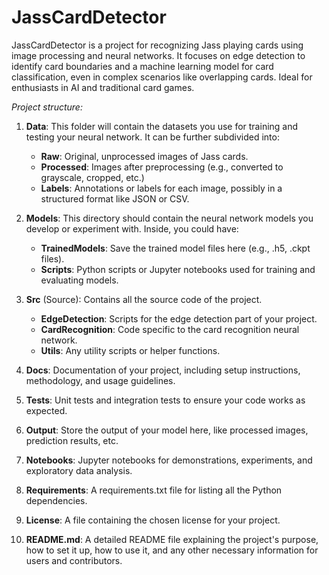 # JassCardDetector
JassCardDetector is a project for recognizing Jass playing cards using image processing and neural networks. It focuses on edge detection to identify card boundaries and a machine learning model for card classification, even in complex scenarios like overlapping cards. Ideal for enthusiasts in AI and traditional card games.


*Project structure:*

1. **Data**: This folder will contain the datasets you use for training and testing your neural network. It can be further subdivided into:
   - **Raw**: Original, unprocessed images of Jass cards.
   - **Processed**: Images after preprocessing (e.g., converted to grayscale, cropped, etc.)
   - **Labels**: Annotations or labels for each image, possibly in a structured format like JSON or CSV.

2. **Models**: This directory should contain the neural network models you develop or experiment with. Inside, you could have:
   - **TrainedModels**: Save the trained model files here (e.g., .h5, .ckpt files).
   - **Scripts**: Python scripts or Jupyter notebooks used for training and evaluating models.

3. **Src** (Source): Contains all the source code of the project.
   - **EdgeDetection**: Scripts for the edge detection part of your project.
   - **CardRecognition**: Code specific to the card recognition neural network.
   - **Utils**: Any utility scripts or helper functions.

4. **Docs**: Documentation of your project, including setup instructions, methodology, and usage guidelines.

5. **Tests**: Unit tests and integration tests to ensure your code works as expected.

6. **Output**: Store the output of your model here, like processed images, prediction results, etc.

7. **Notebooks**: Jupyter notebooks for demonstrations, experiments, and exploratory data analysis.

8. **Requirements**: A requirements.txt file for listing all the Python dependencies.

9. **License**: A file containing the chosen license for your project.

10. **README.md**: A detailed README file explaining the project's purpose, how to set it up, how to use it, and any other necessary information for users and contributors.
